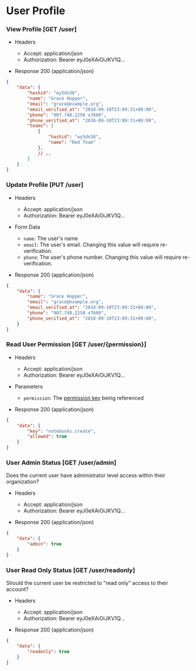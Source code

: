 # User Profile

### View Profile [GET /user]

+ Headers

    + Accept: application/json
    + Authorization:  Bearer eyJ0eXAiOiJKV1Q...

+ Response 200 (application/json)

```json
{
    "data": {
        "hashid": "wy5dn36",
        "name": "Grace Hopper",
        "email": "grace@example.org",
        "email_verified_at": "2018-09-10T23:09:31+00:00",
        "phone": "907.748.2258 x7660",
        "phone_verified_at": "2018-09-10T23:09:31+00:00",
        "teams": [
            {
                "hashid": "wy5dn36",
                "name": "Red Team"
            },
            // ..
        ]
    }
}
```

### Update Profile [PUT /user]

+ Headers

    + Accept: application/json
    + Authorization:  Bearer eyJ0eXAiOiJKV1Q...

+ Form Data

    + `name`: The user's name
    + `email`: The user's email. Changing this value will require re-verification.
    + `phone`: The user's phone number. Changing this value will require re-verification.

+ Response 200 (application/json)

```json
{
    "data": {
        "name": "Grace Hopper",
        "email": "grace@example.org",
        "email_verified_at": "2018-09-10T23:09:31+00:00",
        "phone": "907.748.2258 x7660",
        "phone_verified_at": "2018-09-10T23:09:31+00:00",
    }
}
```

### Read User Permission [GET /user/{permission}]

+ Headers

    + Accept: application/json
    + Authorization:  Bearer eyJ0eXAiOiJKV1Q...

+ Parameters

    + `permission`: The [permission key](/permissions.html) being referenced

+ Response 200 (application/json)

```json
{
    "data": {
        "key": "notebooks.create",
        "allowed": true
    }
}
```

### User Admin Status [GET /user/admin]

Does the current user have administrator level access within their organization?

+ Headers

    + Accept: application/json
    + Authorization:  Bearer eyJ0eXAiOiJKV1Q...

+ Response 200 (application/json)

```json
{
    "data": {
        "admin": true
    }
}
```

### User Read Only Status [GET /user/readonly]

Should the current user be restricted to "read only" access to their account?

+ Headers

    + Accept: application/json
    + Authorization:  Bearer eyJ0eXAiOiJKV1Q...

+ Response 200 (application/json)

```json
{
    "data": {
        "readonly": true
    }
}
```

